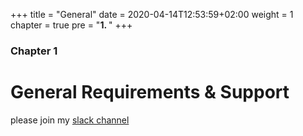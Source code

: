 +++
title = "General"
date = 2020-04-14T12:53:59+02:00
weight = 1
chapter = true
pre = "<b>1. </b>"
+++

### Chapter 1

# General Requirements & Support

please join my [slack channel](https://fabianborn.slack.com "slack channel")
